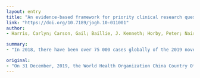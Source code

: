 ```yaml
---
layout: entry
title: "An evidence-based framework for priority clinical research questions for COVID-19"
link: "https://doi.org/10.7189/jogh.10-011001"
author:
- Harris, Carlyn; Carson, Gail; Baillie, J. Kenneth; Horby, Peter; Nair, Harish

summary:
- "In 2018, there have been over 75 000 cases globally of the 2019 novel coronavirus (COVID-19), 2000 deaths, and over 14 000 cases recovered. Outbreaks of novel agents represent opportunities for clinical research to inform real-time public health action. In 2018, we conducted a systematic review to identify priority research questions for Severe Acute Respiratory Syndrome-related coronevirus (SARS-CoV) There have been more than a quarter of cases of pneumonia of unknown aetiology. The World Health Organization China Country Office was informed of cases globally."

original:
- "On 31 December, 2019, the World Health Organization China Country Office was informed of cases of pneumonia of unknown aetiology. Since then, there have been over 75 000 cases globally of the 2019 novel coronavirus (COVID-19), 2000 deaths, and over 14 000 cases recovered. Outbreaks of novel agents represent opportunities for clinical research to inform real-time public health action. In 2018, we conducted a systematic review to identify priority research questions for Severe Acute Respiratory Syndrome-related coronavirus (SARS-CoV) and Middle East Respiratory Syndrome-related coronavirus (MERS-CoV). Here, we review information available on COVID-19 and provide an evidenced-based framework for priority clinical research in the current outbreak. Methods: Three bibliographic databases were searched to identify clinical studies published on SARS-CoV and MERS-CoV in the outbreak setting. Studies were grouped thematically according to clinical research questions addressed. In February 2020, available information on COVID19 was reviewed and compared to the results of the SARS-CoV and MERS-CoV systematic review. Results: From the research objectives for SARS-CoV and MERS-CoV, ten themes in the literature were identified: Clinical characterisation, prognosis, diagnosis, clinical management, viral pathogenesis, epidemiological characterisation, infection prevention and control/transmission, susceptibility, psychosocial, and aetiology. For COVID19, some information on clinical presentation, diagnostic testing, and aetiology is available but many clinical research gaps have yet to be filled. Conclusions: Based on a systematic review of other severe coronaviruses, we summarise the state of clinical research for COVID-19, highlight the research gaps, and provide recommendations for the implementation of standardised protocols. Data based on internationally standardised protocols will inform clinical practice real-time."
---
```



